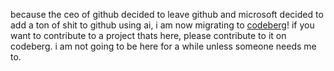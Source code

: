 because the ceo of github decided to leave github and microsoft decided to add a ton of shit to github using ai, i am now migrating to [codeberg](https://codeberg.org/biotest05)!
if you want to contribute to a project thats here, please contribute to it on codeberg. i am not going to be here for a while unless someone needs me to.
